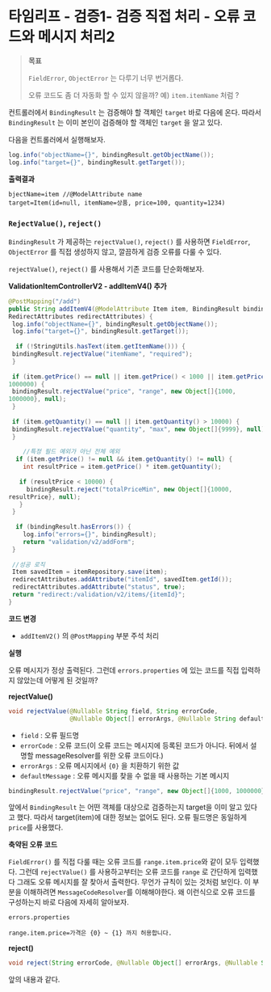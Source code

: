# 타임리프 - 검증1- 검증 직접 처리 - 오류 코드와 메시지 처리2

> **목표**
>
> `FieldError`, `ObjectError` 는 다루기 너무 번거롭다.
>
> 오류 코드도 좀 더 자동화 할 수 있지 않을까? 예) `item.itemName` 처럼 ?



컨트롤러에서 `BindingResult` 는 검증해야 할 객체인 `target` 바로 다음에 온다. 따라서 `BindingResult` 는 이미 본인이 검증해야 할 객체인 `target` 을 알고 있다.



다음을 컨트롤러에서 실행해보자.

```java
log.info("objectName={}", bindingResult.getObjectName());
log.info("target={}", bindingResult.getTarget());
```

**출력결과**

```
bjectName=item //@ModelAttribute name
target=Item(id=null, itemName=상품, price=100, quantity=1234)
```



### `RejectValue()`, `reject()`

`BindingResult` 가 제공하는 `rejectValue()`, `reject()` 를 사용하면 `FieldError`, `ObjectError` 를 직접 생성하지 않고, 깔끔하게 검증 오류를 다룰 수 있다.

`rejectValue()`, `reject()` 를 사용해서 기존 코드를 단순화해보자.

**ValidationItemControllerV2 - addItemV4() 추가**

```java
@PostMapping("/add")
public String addItemV4(@ModelAttribute Item item, BindingResult bindingResult,
RedirectAttributes redirectAttributes) {
 log.info("objectName={}", bindingResult.getObjectName());
 log.info("target={}", bindingResult.getTarget());
 
  if (!StringUtils.hasText(item.getItemName())) {
 bindingResult.rejectValue("itemName", "required");
 }
  
 if (item.getPrice() == null || item.getPrice() < 1000 || item.getPrice() >
1000000) {
 bindingResult.rejectValue("price", "range", new Object[]{1000,
1000000}, null);
 }
  
 if (item.getQuantity() == null || item.getQuantity() > 10000) {
 bindingResult.rejectValue("quantity", "max", new Object[]{9999}, null);
 }
  
 	//특정 필드 예외가 아닌 전체 예외
  if (item.getPrice() != null && item.getQuantity() != null) {
    int resultPrice = item.getPrice() * item.getQuantity();
 
   if (resultPrice < 10000) {
     bindingResult.reject("totalPriceMin", new Object[]{10000,
resultPrice}, null);
   }
 }
 
  if (bindingResult.hasErrors()) {
    log.info("errors={}", bindingResult);
    return "validation/v2/addForm";
 }
  
 //성공 로직
 Item savedItem = itemRepository.save(item);
 redirectAttributes.addAttribute("itemId", savedItem.getId());
 redirectAttributes.addAttribute("status", true);
 return "redirect:/validation/v2/items/{itemId}";
}
```

**코드 변경**

* `addItemV2()` 의 `@PostMapping` 부분 주석 처리



**실행**

오류 메시지가 정상 출력된다. 그런데 `errors.properties` 에 있는 코드를 직접 입력하지 않았는데 어떻게 된 것일까?



**rejectValue()**

```java
void rejectValue(@Nullable String field, String errorCode, 
                 @Nullable Object[] errorArgs, @Nullable String defaultMessage);
```

* `field` : 오류 필드명
* `errorCode` : 오류 코드(이 오류 코드는 메시지에 등록된 코드가 아니다. 뒤에서 설명할 messageResolver를 위한 오류 코드이다.)
* `errorArgs` : 오류 메시지에서 `{0}` 을 치환하기 위한 값
* `defaultMessage` : 오류 메시지를 찾을 수 없을 때 사용하는 기본 메시지

```java
bindingResult.rejectValue("price", "range", new Object[]{1000, 1000000}, null)
```

앞에서 `BindingResult` 는 어떤 객체를 대상으로 검증하는지 target을 이미 알고 있다고 했다. 따라서 target(item)에 대한 정보는 없어도 된다. 오류 필드명은 동일하게 `price`를 사용했다.



**축약된 오류 코드**

`FieldError()` 를 직접 다룰 때는 오류 코드를 `range.item.price`와 같이 모두 입력했다. 그런데 `rejectValue()` 를 사용하고부터는 오류 코드를 `range` 로 간단하게 입력했다 그래도 오류 메시지를 잘 찾아서 출력한다. 무언가 규칙이 있는 것처럼 보인다. 이 부분을 이해하려면 `MessageCodeResolver`를 이해해야한다. 왜 이런식으로 오류 코드를 구성하는지 바로 다음에 자세히 알아보자.

`errors.properties`

```
range.item.price=가격은 {0} ~ {1} 까지 허용합니다.
```



**reject()**

```java
void reject(String errorCode, @Nullable Object[] errorArgs, @Nullable String defaultMessage);
```

앞의 내용과 같다.